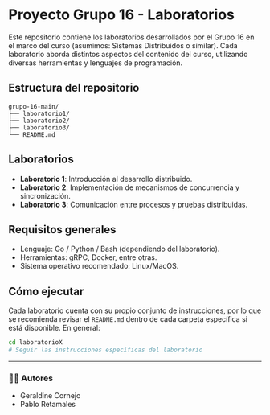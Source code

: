 # Proyecto Grupo 16 - Laboratorios

Este repositorio contiene los laboratorios desarrollados por el Grupo 16 en el marco del curso (asumimos: Sistemas Distribuidos o similar). Cada laboratorio aborda distintos aspectos del contenido del curso, utilizando diversas herramientas y lenguajes de programación.

## Estructura del repositorio

```
grupo-16-main/
├── laboratorio1/
├── laboratorio2/
├── laboratorio3/
└── README.md
```

## Laboratorios

- **Laboratorio 1**: Introducción al desarrollo distribuido.
- **Laboratorio 2**: Implementación de mecanismos de concurrencia y sincronización.
- **Laboratorio 3**: Comunicación entre procesos y pruebas distribuidas.

## Requisitos generales

- Lenguaje: Go / Python / Bash (dependiendo del laboratorio).
- Herramientas: gRPC, Docker, entre otras.
- Sistema operativo recomendado: Linux/MacOS.

## Cómo ejecutar

Cada laboratorio cuenta con su propio conjunto de instrucciones, por lo que se recomienda revisar el `README.md` dentro de cada carpeta específica si está disponible. En general:

```bash
cd laboratorioX
# Seguir las instrucciones específicas del laboratorio
```

---

### 🧑‍💻 Autores
* Geraldine Cornejo
* Pablo Retamales
